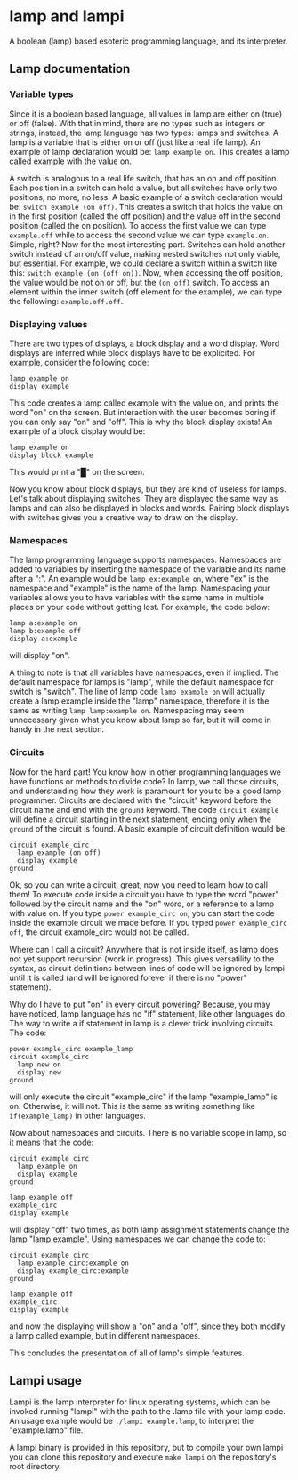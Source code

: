# lamp and lampi
A boolean (lamp) based esoteric programming language, and its interpreter.

## Lamp documentation

### Variable types
Since it is a boolean based language, all values in lamp are either on (true) or off (false). With that in mind, there are no types such as integers or strings, instead, the lamp language has two types: lamps and switches. A lamp is a variable that is either on or off (just like a real life lamp). An example of lamp declaration would be: `lamp example on`. This creates a lamp called example with the value on. 

A switch is analogous to a real life switch, that has an on and off position. Each position in a switch can hold a value, but all switches have only two positions, no more, no less. A basic example of a switch declaration would be: `switch example (on off)`. This creates a switch that holds the value on in the first position (called the off position) and the value off in the second position (called the on position). To access the first value we can type `example.off` while to access the second value we can type `example.on`. Simple, right? Now for the most interesting part. Switches can hold another switch instead of an on/off value, making nested switches not only viable, but essential. For example, we could declare a switch within a switch like this: `switch example (on (off on))`. Now, when accessing the off position, the value would be not on or off, but the `(on off)` switch. To access an element within the inner switch (off element for the example), we can type the following: `example.off.off`.

### Displaying values
There are two types of displays, a block display and a word display. Word displays are inferred while block displays have to be explicited. For example, consider the following code:
```
lamp example on
display example
```
This code creates a lamp called example with the value on, and prints the word "on" on the screen. But interaction with the user becomes boring if you can only say "on" and "off". This is why the block display exists! An example of a block display would be:
```
lamp example on
display block example
```
This would print a "█" on the screen.

Now you know about block displays, but they are kind of useless for lamps. Let's talk about displaying switches! They are displayed the same way as lamps and can also be displayed in blocks and words. Pairing block displays with switches gives you a creative way to draw on the display.

### Namespaces
The lamp programming language supports namespaces. Namespaces are added to variables by inserting the namespace of the variable and its name after a ":". An example would be `lamp ex:example on`, where "ex" is the namespace and "example" is the name of the lamp. Namespacing your variables allows you to have variables with the same name in multiple places on your code without getting lost. For example, the code below:
```
lamp a:example on
lamp b:example off
display a:example
```
will display "on".

A thing to note is that all variables have namespaces, even if implied. The default namespace for lamps is "lamp", while the default namespace for switch is "switch". The line of lamp code `lamp example on` will actually create a lamp example inside the "lamp" namespace, therefore it is the same as writing `lamp lamp:example on`. Namespacing may seem unnecessary given what you know about lamp so far, but it will come in handy in the next section.

### Circuits
Now for the hard part! You know how in other programming languages we have functions or methods to divide code? In lamp, we call those circuits, and understanding how they work is paramount for you to be a good lamp programmer. Circuits are declared with the "circuit" keyword before the circuit name and end with the `ground` keyword. The code `circuit example` will define a circuit starting in the next statement, ending only when the `ground` of the circuit is found. A basic example of circuit definition would be:
```
circuit example_circ
  lamp example (on off)
  display example
ground
```
Ok, so you can write a circuit, great, now you need to learn how to call them! To execute code inside a circuit you have to type the word "power" followed by the circuit name and the "on" word, or a reference to a lamp with value on. If you type `power example_circ on`, you can start the code inside the example circuit we made before. If you typed `power example_circ off`, the circuit example_circ would not be called.

Where can I call a circuit? Anywhere that is not inside itself, as lamp does not yet support recursion (work in progress). This gives versatility to the syntax, as circuit definitions between lines of code will be ignored by lampi until it is called (and will be ignored forever if there is no "power" statement).

Why do I have to put "on" in every circuit powering? Because, you may have noticed, lamp language has no "if" statement, like other languages do. The way to write a if statement in lamp is a clever trick involving circuits. The code:
```
power example_circ example_lamp
circuit example_circ
  lamp new on
  display new
ground
```
will only execute the circuit "example_circ" if the lamp "example_lamp" is on. Otherwise, it will not. This is the same as writing something like `if(example_lamp)` in other languages.

Now about namespaces and circuits. There is no variable scope in lamp, so it means that the code:
```
circuit example_circ
  lamp example on
  display example
ground

lamp example off
example_circ
display example
```
will display "off" two times, as both lamp assignment statements change the lamp "lamp:example". Using namespaces we can change the code to:
```
circuit example_circ
  lamp example_circ:example on
  display example_circ:example
ground

lamp example off
example_circ
display example
```
and now the displaying will show a "on" and a "off", since they both modify a lamp called example, but in different namespaces.

This concludes the presentation of all of lamp's simple features.

## Lampi usage

Lampi is the lamp interpreter for linux operating systems, which can be invoked running "lampi" with the path to the .lamp file with your lamp code. An usage example would be `./lampi example.lamp`, to interpret the "example.lamp" file.

A lampi binary is provided in this repository, but to compile your own lampi you can clone this repository and execute `make lampi` on the repository's root directory.
